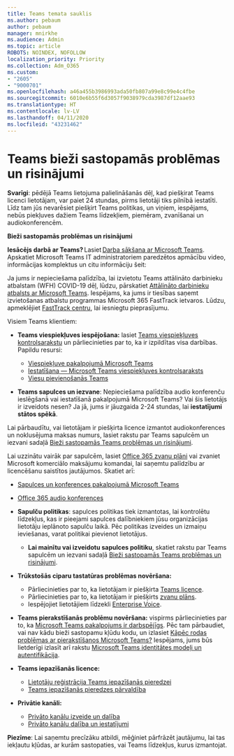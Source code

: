 ```yaml
---
title: Teams temata sauklis
ms.author: pebaum
author: pebaum
manager: mnirkhe
ms.audience: Admin
ms.topic: article
ROBOTS: NOINDEX, NOFOLLOW
localization_priority: Priority
ms.collection: Adm_O365
ms.custom:
- "2605"
- "9000701"
ms.openlocfilehash: a46a455b3986993ada50fb807a99e8c99e4c4fbe
ms.sourcegitcommit: 6010e6b55f6d3057f9038979cda3987df12aae93
ms.translationtype: HT
ms.contentlocale: lv-LV
ms.lasthandoff: 04/11/2020
ms.locfileid: "43231462"
---
```

# <a name="teams-common-issues-and-resolutions"></a>Teams bieži sastopamās problēmas un risinājumi

**Svarīgi**: pēdējā Teams lietojuma palielināšanās dēļ, kad piešķirat Teams licenci lietotājam, var paiet 24 stundas, pirms lietotāji tiks pilnībā iestatīti. Līdz tam jūs nevarēsiet piešķirt Teams politikas, un viņiem, iespējams, nebūs piekļuves dažiem Teams līdzekļiem, piemēram, zvanīšanai un audiokonferencēm.

**Bieži sastopamās problēmas un risinājumi**

**Iesācējs darbā ar Teams?** Lasiet [Darba sākšana ar Microsoft Teams](https://docs.microsoft.com/microsoftteams/get-started-with-teams-quick-start). Apskatiet Microsoft Teams IT administratoriem paredzētos apmācību video, informācijas komplektus un citu informāciju šeit:

Ja jums ir nepieciešama palīdzība, lai izvietotu Teams attālināto darbinieku atbalstam (WFH) COVID-19 dēļ, lūdzu, pārskatiet [Attālināto darbinieku atbalsts ar Microsoft Teams](https://docs.microsoft.com/microsoftteams/support-remote-work-with-teams). Iespējams, ka jums ir tiesības saņemt izvietošanas atbalstu programmas Microsoft 365 FastTrack ietvaros. Lūdzu, apmeklējiet [FastTrack centru](https://www.microsoft.com/fasttrack), lai iesniegtu pieprasījumu.

Visiem Teams klientiem:

- **Teams viespiekļuves iespējošana:** lasiet [Teams viespiekļuves kontrolsarakstu](https://docs.microsoft.com/microsoftteams/guest-access-checklist) un pārliecinieties par to, ka ir izpildītas visa darbības. Papildu resursi:
    - [Viespiekļuve pakalpojumā Microsoft Teams](https://docs.microsoft.com/microsoftteams/guest-access)
    - [Iestatīšana — Microsoft Teams viespiekļuves kontrolsaraksts](https://docs.microsoft.com/microsoftteams/guest-access-checklist)
    - [Viesu pievienošanās Teams](https://docs.microsoft.com/microsoftteams/guest-joins)

- **Teams sapulces un iezvane**: Nepieciešama palīdzība audio konferenču ieslēgšanā vai iestatīšanā pakalpojumā Microsoft Teams? Vai šis lietotājs ir izveidots nesen? Ja jā, jums ir jāuzgaida 2-24 stundas, lai **iestatījumi stātos spēkā**. 

Lai pārbaudītu, vai lietotājam ir piešķirta licence izmantot audiokonferences un noklusējuma maksas numurs, lasiet rakstu par Teams sapulcēm un iezvani sadaļā [Bieži sastopamās Teams problēmas un risinājumi](https://docs.microsoft.com/microsoftteams/known-issues).

Lai uzzinātu vairāk par sapulcēm, lasiet [Office 365 zvanu plāni](https://docs.microsoft.com/microsoftteams/calling-plans-for-office-365) vai zvaniet Microsoft komerciālo maksājumu komandai, lai saņemtu palīdzību ar licencēšanu saistītos jautājumos. Skatiet arī:

 - [Sapulces un konferences pakalpojumā Microsoft Teams](https://docs.microsoft.com/microsoftteams/deploy-meetings-microsoft-teams-landing-page)
 - [Office 365 audio konferences](https://docs.microsoft.com/microsoftteams/audio-conferencing-in-office-365)

- **Sapulču politikas**: sapulces politikas tiek izmantotas, lai kontrolētu līdzekļus, kas ir pieejami sapulces dalībniekiem jūsu organizācijas lietotāju ieplānoto sapulču laikā. Pēc politikas izveides un izmaiņu ieviešanas, varat politikai pievienot lietotājus. 
    - **Lai mainītu vai izveidotu sapulces politiku**, skatiet rakstu par Teams sapulcēm un iezvani sadaļā [Bieži sastopamās Teams problēmas un risinājumi](https://docs.microsoft.com/microsoftteams/known-issues). 
  
- **Trūkstošās ciparu tastatūras problēmas novēršana:**  

    - Pārliecinieties par to, ka lietotājam ir piešķirta [Teams licence](https://docs.microsoft.com/MicrosoftTeams/assign-teams-licenses).
    - Pārliecinieties par to, ka lietotājam ir piešķirts [zvanu plāns](https://docs.microsoft.com/MicrosoftTeams/calling-plan-landing-page).
    - Iespējojiet lietotājiem līdzekli [Enterprise Voice](https://docs.microsoft.com/skypeforbusiness/skype-for-business-hybrid-solutions/plan-your-phone-system-cloud-pbx-solution/enable-users-for-enterprise-voice-online-and-phone-system-voicemail#to-enable-your-users-for-phone-system-in-office-365-voice-and-voicemail).

- **Teams pierakstīšanās problēmu novēršana:** vispirms pārliecinieties par to, ka [Microsoft Teams pakalpojums ir darbspējīgs](https://admin.microsoft.com/Adminportal/Home?source=applauncher#/servicehealth). Pēc tam pārbaudiet, vai nav kādu bieži sastopamu kļūdu kodu, un izlasiet [Kāpēc rodas problēmas ar pierakstīšanos Microsoft Teams?](https://support.office.com/article/a02f683b-61a3-4008-9447-ee60c5593b0f)  Iespējams, jums būs lietderīgi izlasīt arī rakstu [Microsoft Teams identitātes modeļi un autentifikācija](https://docs.microsoft.com/MicrosoftTeams/identify-models-authentication).

- **Teams iepazīšanās licence:**  
    - [Lietotāju reģistrācija Teams iepazīšanās pieredzei](https://docs.microsoft.com/microsoftteams/teams-exploratory#how-users-sign-up-for-the-teams-exploratory-experience) 
    - [Teams iepazīšanās pieredzes pārvaldība](https://docs.microsoft.com/microsoftteams/teams-exploratory#manage-the-teams-exploratory-experience) 

- **Privātie kanāli:**
    - [Privāto kanālu izveide un dalība](https://docs.microsoft.com/microsoftteams/private-channels#private-channel-creation-and-membership) 
    - [Privāto kanālu dalība un iestatījumi](https://docs.microsoft.com/microsoftteams/private-channels#manage-private-channel-membership-and-settings) 

**Piezīme**: Lai saņemtu precīzāku atbildi, mēģiniet pārfrāzēt jautājumu, lai tas iekļautu kļūdas, ar kurām sastopaties, vai Teams līdzekļus, kurus izmantojat.
